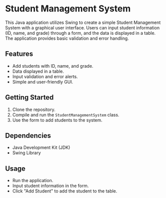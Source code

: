 # Student Management System

This Java application utilizes Swing to create a simple Student Management System with a graphical user interface. Users can input student information (ID, name, and grade) through a form, and the data is displayed in a table. The application provides basic validation and error handling.

## Features

- Add students with ID, name, and grade.
- Data displayed in a table.
- Input validation and error alerts.
- Simple and user-friendly GUI.

## Getting Started

1. Clone the repository.
2. Compile and run the `StudentManagementSystem` class.
3. Use the form to add students to the system.

## Dependencies

- Java Development Kit (JDK)
- Swing Library

## Usage

- Run the application.
- Input student information in the form.
- Click "Add Student" to add the student to the table.


